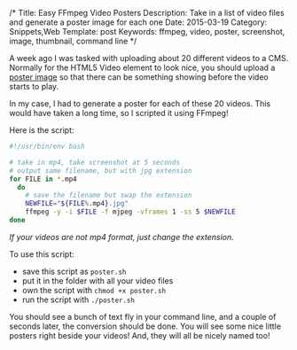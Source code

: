 /*
Title: Easy FFmpeg Video Posters
Description: Take in a list of video files and generate a poster image for each one
Date: 2015-03-19
Category: Snippets,Web
Template: post
Keywords: ffmpeg, video, poster, screenshot, image, thumbnail, command line
*/

A week ago I was tasked with uploading about 20 different videos to a CMS. Normally for the HTML5 Video element to look nice, you should upload a [poster image](http://www.w3.org/TR/2012/WD-html5-20121025/the-video-element.html#attr-video-poster) so that there can be something showing before the video starts to play.

In my case, I had to generate a poster for each of these 20 videos. This would have taken a long time, so I scripted it using FFmpeg!

Here is the script:

```sh
#!/usr/bin/env bash

# take in mp4, take screenshot at 5 seconds
# output same filename, but with jpg extension
for FILE in *.mp4
  do
    # save the filename but swap the extension
    NEWFILE="${FILE%.mp4}.jpg"
    ffmpeg -y -i $FILE -f mjpeg -vframes 1 -ss 5 $NEWFILE
done
```

*If your videos are not mp4 format, just change the extension.*

To use this script:

* save this script as `poster.sh`
* put it in the folder with all your video files
* own the script with `chmod +x poster.sh`
* run the script with `./poster.sh`

You should see a bunch of text fly in your command line, and a couple of seconds later, the conversion should be done. You will see some nice little posters right beside your videos! And, they will all be nicely named too!
